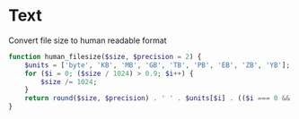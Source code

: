 # Text

Convert file size to human readable format

```php
function human_filesize($size, $precision = 2) {
	$units = ['byte', 'KB', 'MB', 'GB', 'TB', 'PB', 'EB', 'ZB', 'YB'];
	for ($i = 0; ($size / 1024) > 0.9; $i++) {
		$size /= 1024;
	}
	return round($size, $precision) . ' ' . $units[$i] . (($i === 0 && $size !== 1) ? 's' : '');
}
```
